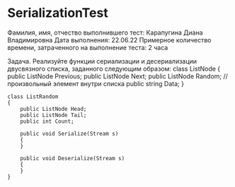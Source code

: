# SerializationTest
Фамилия, имя, отчество выполнившего тест: Карапугина Диана Владимировна
Дата выполнения: 22.06.22
Примерное количество времени, затраченного на выполнение теста: 2 часа

Задача.
Реализуйте функции сериализации и десериализации двусвязного списка, заданного следующим образом:
    class ListNode
    {
 public ListNode Previous;
        public ListNode Next;
        public ListNode Random; // произвольный элемент внутри списка
        public string Data;
    }


    class ListRandom
    {
        public ListNode Head;
        public ListNode Tail;
        public int Count;

        public void Serialize(Stream s)
        {
        }

        public void Deserialize(Stream s)
        {
        }
    }
